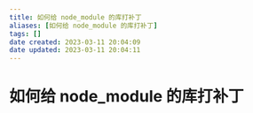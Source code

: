 ```yaml
---
title: 如何给 node_module 的库打补丁
aliases: [如何给 node_module 的库打补丁]
tags: []
date created: 2023-03-11 20:04:09
date updated: 2023-03-11 20:04:11
---
```


# 如何给 node_module 的库打补丁



## 